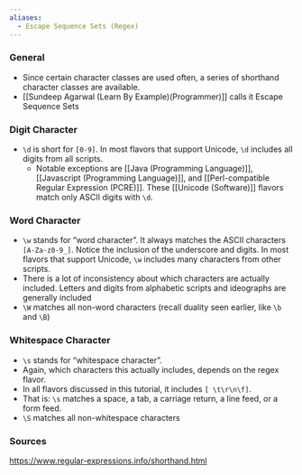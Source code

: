 ```yaml
---
aliases:
  - Escape Sequence Sets (Regex)
---
```


### General
- Since certain character classes are used often, a series of shorthand character classes are available.
- [[Sundeep Agarwal (Learn By Example)(Programmer)]] calls it Escape Sequence Sets


### Digit Character
- `\d` is short for `[0-9]`. In most flavors that support Unicode, `\d` includes all digits from all scripts.
	- Notable exceptions are [[Java (Programming Language)]], [[Javascript (Programming Language)]], and [[Perl-compatible Regular Expression (PCRE)]]. These [[Unicode (Software)]] flavors match only ASCII digits with `\d`.


### Word Character
- `\w` stands for “word character”. It always matches the ASCII characters `[A-Za-z0-9_]`. Notice the inclusion of the underscore and digits. In most flavors that support Unicode, `\w` includes many characters from other scripts. 
- There is a lot of inconsistency about which characters are actually included. Letters and digits from alphabetic scripts and ideographs are generally included
- `\W` matches all non-word characters (recall duality seen earlier, like `\b` and `\B`)

### Whitespace Character
- `\s` stands for “whitespace character”. 
- Again, which characters this actually includes, depends on the regex flavor. 
- In all flavors discussed in this tutorial, it includes `[ \t\r\n\f]`. 
- That is: `\s` matches a space, a tab, a carriage return, a line feed, or a form feed.
- `\S` matches all non-whitespace characters


### Sources
https://www.regular-expressions.info/shorthand.html